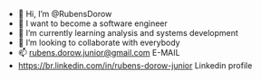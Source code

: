 - 👋 Hi, I’m @RubensDorow
- 👀 I want to become a software engineer
- 🌱 I’m currently learning analysis and systems development
- 💞️ I’m looking to collaborate with everybody
- 📫 rubens.dorow.junior@gmail.com E-MAIL
- https://br.linkedin.com/in/rubens-dorow-junior Linkedin profile

<!---
RubensDorow/RubensDorow is a ✨ special ✨ repository because its `README.md` (this file) appears on your GitHub profile.
You can click the Preview link to take a look at your changes.
--->
